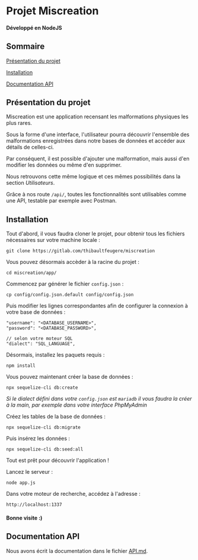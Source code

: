 # Projet Miscreation
#### Développé en NodeJS

## Sommaire
[Présentation du projet](#presentation-du-projet)

[Installation](#installation)

[Documentation API](#documentation-api)

## Présentation du projet

Miscreation est une application recensant les malformations physiques les plus rares.

Sous la forme d'une interface, l'utilisateur pourra découvrir l'ensemble des malformations enregistrées dans notre bases de données et accéder aux détails de celles-ci.

Par conséquent, il est possible d'ajouter une malformation, mais aussi d'en modifier les données ou même d'en supprimer.

Nous retrouvons cette même logique et ces mêmes possibilités dans la section *Utilisateurs*.

Grâce à nos route `/api/`, toutes les fonctionnalités sont utilisables comme une API, testable par exemple avec Postman.


## Installation

Tout d'abord, il vous faudra cloner le projet, pour obtenir tous les fichiers nécessaires sur votre machine locale :

`git clone https://gitlab.com/thibaultfeugere/miscreation`

Vous pouvez désormais accèder à la racine du projet :

`cd miscreation/app/`

Commencez par générer le fichier `config.json` :

`cp config/config.json.default config/config.json`

Puis modifier les lignes correspondantes afin de configurer la connexion à votre base de données :

```
"username": "<DATABASE_USERNAME>",
"password": "<DATABASE_PASSWORD>",

// selon votre moteur SQL
"dialect": "SQL_LANGUAGE",
```

Désormais, installez les paquets requis :

`npm install`

Vous pouvez maintenant créer la base de données :

`npx sequelize-cli db:create`

*Si le dialect défini dans votre `config.json` est `mariadb` il vous faudra la créer à la main, par exemple dans votre interface PhpMyAdmin*

Créez les tables de la base de données :

`npx sequelize-cli db:migrate`

Puis insérez les données :

`npx sequelize-cli db:seed:all`

Tout est prêt pour découvrir l'application !

Lancez le serveur :

`node app.js`

Dans votre moteur de recherche, accédez à l'adresse :

`http://localhost:1337`

#### Bonne visite :)

## Documentation API

Nous avons écrit la documentation dans le fichier [API.md](./API.md).
